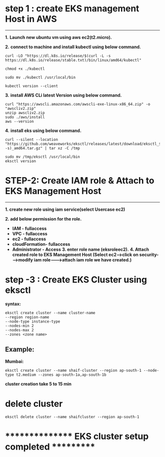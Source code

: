 # step 1 : create EKS management Host in AWS
---------------------------------------
**1.**  **Launch new ubuntu vm using aws ec2(t2.micro).**

**2.** 
 **connect to machine and install kubectl using below command.**
~~~
curl -LO "https://dl.k8s.io/release/$(curl -L -s https://dl.k8s.io/release/stable.txt)/bin/linux/amd64/kubectl"

chmod +x ./kubectl

sudo mv ./kubectl /usr/local/bin

kubectl version --client
~~~
**3.** **install AWS CLi latest Version using below command.**

~~~
curl "https://awscli.amazonaws.com/awscli-exe-linux-x86_64.zip" -o "awscliv2.zip"
unzip awscliv2.zip
sudo ./aws/install
aws --version
~~~
**4.** **install eks using below command.**
~~~
curl --silent --location "https://github.com/weaveworks/eksctl/releases/latest/download/eksctl_$(uname -s)_amd64.tar.gz" | tar xz -C /tmp

sudo mv /tmp/eksctl /usr/local/bin
eksctl version
~~~

# STEP-2: Create IAM role & Attach to EKS Management Host
--------------------------------------
**1. create new role using iam service(select Usercase ec2)**

**2. add below permission for the role.**
   * **IAM - fullaccess**
   * **VPC - fullaccess**
   * **ec2 - fullaccess**
   * **cloudFormation- fullaccess**
   * **Administrator - Access**
**3. enter role name (eksroleec2).**
**4. Attach created role to EKS Management Host (Select ec2-->click on security--->modify iam role--->attach iam role we have created.)**
# step -3 : Create EKS Cluster using eksctl
**syntax:**

~~~
eksctl create cluster --name cluster-name
--region region-name
--node-type instance-type
--nodes-min 2
--nodes-max 2
--zones <zone name>
~~~
## Example:
**Mumbai:**

~~~
eksctl create cluster --name shaif-cluster --region ap-south-1 --node-type t2.medium --zones ap-south-1a,ap-south-1b
~~~
 **cluster creation take 5 to 15 min**


# delete cluster

~~~
eksctl delete cluster --name shaifcluster --region ap-south-1
~~~


#  ************** EKS cluster setup completed *********